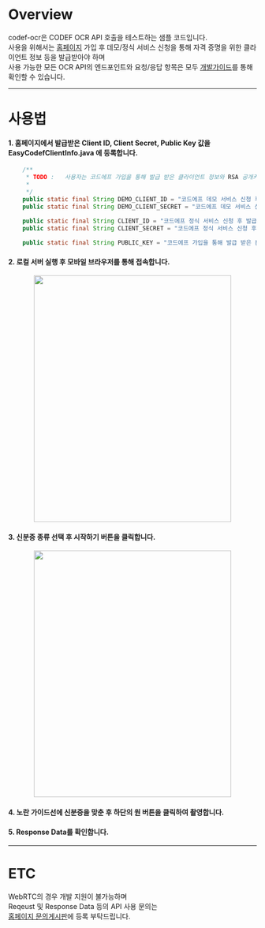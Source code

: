 # Overview

codef-ocr은 CODEF OCR API 호출을 테스트하는 샘플 코드입니다.  
사용을 위해서는 [홈페이지](https://codef.io/) 가입 후 데모/정식 서비스 신청을 통해 자격 증명을 위한 클라이언트 정보 등을 발급받아야 하며  
사용 가능한 모든 OCR API의 엔드포인트와 요청/응답 항목은 모두 [개발가이드](https://developer.codef.io/)를 통해 확인할 수 있습니다.

---

# 사용법

#### 1. 홈페이지에서 발급받은 Client ID, Client Secret, Public Key 값을 EasyCodefClientInfo.java 에 등록합니다.

```java
	/**	
	 * TODO :	사용자는 코드에프 가입을 통해 발급 받은 클라이언트 정보와 RSA 공개키 정보를 설정해야 함.
	 *
	 */
	public static final String DEMO_CLIENT_ID = "코드에프 데모 서비스 신청 후 발급 받은 데모버전 클라이언트 아이디 설정";
	public static final String DEMO_CLIENT_SECRET = "코드에프 데모 서비스 신청 후 발급 받은 데모버전 클라이언트 시크릿 설정";
	
	public static final String CLIENT_ID = "코드에프 정식 서비스 신청 후 발급 받은 정식버전 클라이언트 아이디 설정";
	public static final String CLIENT_SECRET = "코드에프 정식 서비스 신청 후 발급 받은 정식버전 클라이언트 아이디 설정";

	public static final String PUBLIC_KEY = "코드에프 가입을 통해 발급 받은 본인 계정의 RSA 공개키 정보 설정";

```

#### 2. 로컬 서버 실행 후 모바일 브라우저를 통해 접속합니다.  
<div style="text-align: center"><img src="https://github.com/codef-io/codef-ocr/assets/43339893/530a409e-8e92-4215-9d58-9f006d6e5aee" width="400" height="500"></div> 
   
#### 3. 신분증 종류 선택 후 시작하기 버튼을 클릭합니다.
<div style="text-align: center"><img src="https://github.com/codef-io/codef-ocr/assets/43339893/e7d8ba89-26b7-4d29-ab69-952da149fd77" width="400" height="500"></div>

#### 4. 노란 가이드선에 신분증을 맞춘 후 하단의 원 버튼을 클릭하여 촬영합니다.
#### 5. Response Data를 확인합니다.

---

# ETC
WebRTC의 경우 개발 지원이 불가능하며  
Reqeust 및 Response Data 등의 API 사용 문의는  
[홈페이지 문의게시판](https://codef.io/#/cs/inquiry)에 등록 부탁드립니다.
